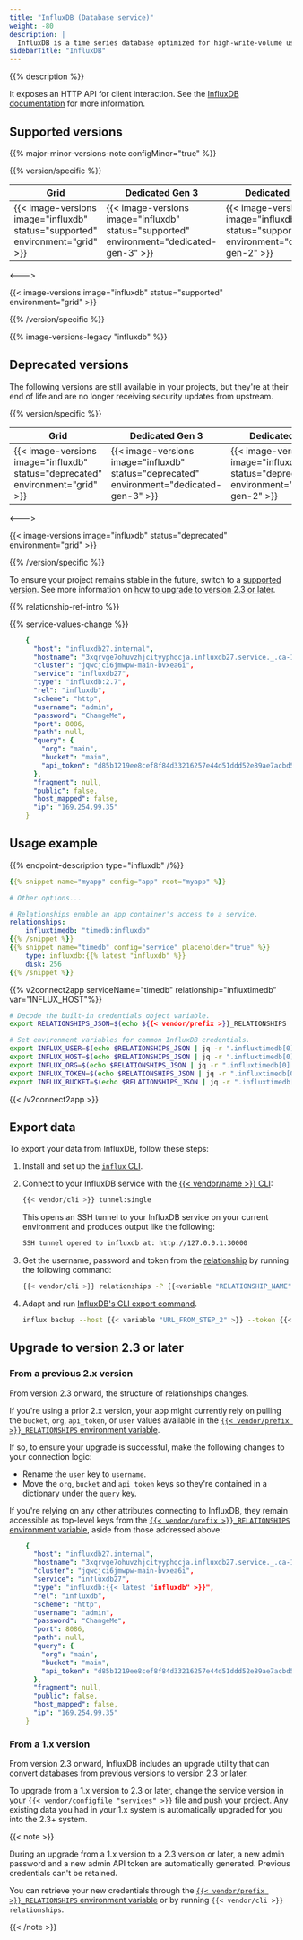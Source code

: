 ```yaml
---
title: "InfluxDB (Database service)"
weight: -80
description: |
  InfluxDB is a time series database optimized for high-write-volume use cases such as logs, sensor data, and real-time analytics.
sidebarTitle: "InfluxDB"
---
```


{{% description %}}

It exposes an HTTP API for client interaction. See the [InfluxDB documentation](https://docs.influxdata.com/influxdb) for more information.

## Supported versions

{{% major-minor-versions-note configMinor="true" %}}

{{% version/specific %}}
<!-- API Version 1 -->

<table>
    <thead>
        <tr>
            <th>Grid</th>
            <th>Dedicated Gen 3</th>
            <th>Dedicated Gen 2</th>
        </tr>
    </thead>
    <tbody>
        <tr>
            <td>{{< image-versions image="influxdb" status="supported" environment="grid" >}}</td>
            <td>{{< image-versions image="influxdb" status="supported" environment="dedicated-gen-3" >}}</td>
            <td>{{< image-versions image="influxdb" status="supported" environment="dedicated-gen-2" >}}</thd>
        </tr>
    </tbody>
</table>

<--->
<!-- API Version 2 -->

{{< image-versions image="influxdb" status="supported" environment="grid" >}}

{{% /version/specific %}}

{{% image-versions-legacy "influxdb" %}}

## Deprecated versions

The following versions are still available in your projects,
but they're at their end of life and are no longer receiving security updates from upstream.

{{% version/specific %}}
<!-- API Version 1 -->

<table>
    <thead>
        <tr>
            <th>Grid</th>
            <th>Dedicated Gen 3</th>
            <th>Dedicated Gen 2</th>
        </tr>
    </thead>
    <tbody>
        <tr>
            <td>{{< image-versions image="influxdb" status="deprecated" environment="grid" >}}</td>
            <td>{{< image-versions image="influxdb" status="deprecated" environment="dedicated-gen-3" >}}</td>
            <td>{{< image-versions image="influxdb" status="deprecated" environment="dedicated-gen-2" >}}</thd>
        </tr>
    </tbody>
</table>

<--->
<!-- API Version 2 -->

{{< image-versions image="influxdb" status="deprecated" environment="grid" >}}

{{% /version/specific %}}

To ensure your project remains stable in the future,
switch to a [supported version](#supported-versions).
See more information on [how to upgrade to version 2.3 or later](#upgrade-to-version-23-or-later).

{{% relationship-ref-intro %}}

{{% service-values-change %}}

```yaml
    {
      "host": "influxdb27.internal",
      "hostname": "3xqrvge7ohuvzhjcityyphqcja.influxdb27.service._.ca-1.{{< vendor/urlraw "hostname" >}}",
      "cluster": "jqwcjci6jmwpw-main-bvxea6i",
      "service": "influxdb27",
      "type": "influxdb:2.7",
      "rel": "influxdb",
      "scheme": "http",
      "username": "admin",
      "password": "ChangeMe",
      "port": 8086,
      "path": null,
      "query": {
        "org": "main",
        "bucket": "main",
        "api_token": "d85b1219ee8cef8f84d33216257e44d51ddd52e89ae7acbd5ab1d01d320e2f7f"
      },
      "fragment": null,
      "public": false,
      "host_mapped": false,
      "ip": "169.254.99.35"
    }
```

## Usage example

{{% endpoint-description type="influxdb" /%}}

```yaml {configFile="app"}
{{% snippet name="myapp" config="app" root="myapp" %}}

# Other options...

# Relationships enable an app container's access to a service.
relationships:
    influxtimedb: "timedb:influxdb"
{{% /snippet %}}
{{% snippet name="timedb" config="service" placeholder="true" %}}
    type: influxdb:{{% latest "influxdb" %}}
    disk: 256
{{% /snippet %}}
```

{{% v2connect2app serviceName="timedb" relationship="influxtimedb" var="INFLUX_HOST"%}}

```bash {location="myapp/.environment"}
# Decode the built-in credentials object variable.
export RELATIONSHIPS_JSON=$(echo ${{< vendor/prefix >}}_RELATIONSHIPS | base64 --decode)

# Set environment variables for common InfluxDB credentials.
export INFLUX_USER=$(echo $RELATIONSHIPS_JSON | jq -r ".influxtimedb[0].username")
export INFLUX_HOST=$(echo $RELATIONSHIPS_JSON | jq -r ".influxtimedb[0].host")
export INFLUX_ORG=$(echo $RELATIONSHIPS_JSON | jq -r ".influxtimedb[0].query.org")
export INFLUX_TOKEN=$(echo $RELATIONSHIPS_JSON | jq -r ".influxtimedb[0].query.api_token")
export INFLUX_BUCKET=$(echo $RELATIONSHIPS_JSON | jq -r ".influxtimedb[0].query.bucket")
```

{{< /v2connect2app >}}

## Export data

To export your data from InfluxDB, follow these steps:

1. Install and set up the [`influx` CLI](https://docs.influxdata.com/influxdb/cloud/tools/influx-cli/).
2. Connect to your InfluxDB service with the [{{< vendor/name >}} CLI](../administration/cli/_index.md):

   ```bash
   {{< vendor/cli >}} tunnel:single
   ```

   This opens an SSH tunnel to your InfluxDB service on your current environment and produces output like the following:

   ```bash
   SSH tunnel opened to influxdb at: http://127.0.0.1:30000
   ```

3. Get the username, password and token from the [relationship](#relationship-reference) by running the following command:

   ```bash
   {{< vendor/cli >}} relationships -P {{<variable "RELATIONSHIP_NAME" >}}
   ```

4. Adapt and run [InfluxDB's CLI export command](https://docs.influxdata.com/influxdb/v2.3/reference/cli/influx/backup/).

    ``` bash
    influx backup --host {{< variable "URL_FROM_STEP_2" >}} --token {{< variable "API_TOKEN_FROM_STEP_3" >}}
    ```

## Upgrade to version 2.3 or later

### From a previous 2.x version

From version 2.3 onward, the structure of relationships changes.

If you're using a prior 2.x version, your app might currently rely on pulling the `bucket`, `org`, `api_token`,
or `user` values available in the [`{{< vendor/prefix >}}_RELATIONSHIPS` environment variable](../development/variables/use-variables.md#use-provided-variables).

If so, to ensure your upgrade is successful, make the following changes to your connection logic:

- Rename the `user` key to `username`.
- Move the `org`, `bucket` and  `api_token` keys so they're contained in a dictionary under the `query` key.

If you're relying on any other attributes connecting to InfluxDB, they remain accessible as top-level keys from the [`{{< vendor/prefix >}}_RELATIONSHIPS` environment variable](../development/variables/use-variables.md#use-provided-variables), aside from those addressed above:

```yaml
    {
      "host": "influxdb27.internal",
      "hostname": "3xqrvge7ohuvzhjcityyphqcja.influxdb27.service._.ca-1.{{< vendor/urlraw "hostname" >}}",
      "cluster": "jqwcjci6jmwpw-main-bvxea6i",
      "service": "influxdb27",
      "type": "influxdb:{{< latest "influxdb" >}}",
      "rel": "influxdb",
      "scheme": "http",
      "username": "admin",
      "password": "ChangeMe",
      "port": 8086,
      "path": null,
      "query": {
        "org": "main",
        "bucket": "main",
        "api_token": "d85b1219ee8cef8f84d33216257e44d51ddd52e89ae7acbd5ab1d01d320e2f7f"
      },
      "fragment": null,
      "public": false,
      "host_mapped": false,
      "ip": "169.254.99.35"
    }
```

### From a 1.x version

From version 2.3 onward, InfluxDB includes an upgrade utility that can convert databases from previous versions to version 2.3 or later.

To upgrade from a 1.x version to 2.3 or later,
change the service version in your `{{< vendor/configfile "services" >}}` file and push your project.
Any existing data you had in your 1.x system is automatically upgraded for you into the 2.3+ system.

{{< note >}}

During an upgrade from a 1.x version to a 2.3 version or later,
a new admin password and a new admin API token are automatically generated.
Previous credentials can't be retained.

You can retrieve your new credentials through the [`{{< vendor/prefix >}}_RELATIONSHIPS` environment variable](../development/variables/use-variables.md#use-provided-variables) or by running `{{< vendor/cli >}} relationships`.

{{< /note >}}